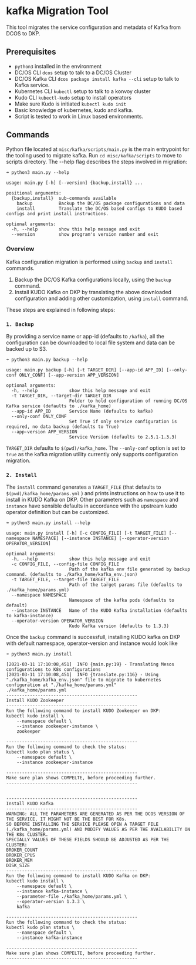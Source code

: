 # kafka Migration Tool

This tool migrates the service configuration and metadata of Kafka from DCOS to DKP.
## Prerequisites

- `python3` installed in the environment
- DC/OS CLI `dcos` setup to talk to a DC/OS Cluster
- DC/OS Kafka CLI `dcos package install kafka --cli` setup to talk to Kafka service.
- Kubernetes CLI `kubectl` setup to talk to a konvoy cluster
- Kudo CLI `kubectl-kudo` setup to install operators
- Make sure Kudo is initiated `kubectl kudo init`
- Basic knowledge of kubernetes, kudo and kafka.
- Script is tested to work in Linux based environments.


## Commands

Python file located at `misc/kafka/scripts/main.py` is the main entrypoint for the tooling used to migrate kafka. Run `cd misc/kafka/scripts` to move to scripts directory. The --help flag describes the steps involved in migration:

```
➜ python3 main.py --help

usage: main.py [-h] [--version] {backup,install} ...

positional arguments:
  {backup,install}  sub-commands available
    backup          Backup the DC/OS package configurations and data
    install         Translate the DC/OS based configs to KUDO based configs and print install instructions.

optional arguments:
  -h, --help        show this help message and exit
  --version         show program's version number and exit
``` 

### Overview 
Kafka configuration migration is performed using `backup` and `install` commands.

1. Backup the DC/OS Kafka configurations locally, using the `backup` command.
2. Install KUDO Kafka on DKP by translating the above downloaded configuration and adding other customization, using `install` command.

These steps are explained in following steps:

### `1. Backup`

By providing a service name or app-id (defaults to `/kafka`), all the configuration can be downloaded to local file system and data can be backed up to S3.

```
➜ python3 main.py backup --help

usage: main.py backup [-h] [-t TARGET_DIR] [--app-id APP_ID] [--only-conf ONLY_CONF] [--app-version APP_VERSION]

optional arguments:
  -h, --help            show this help message and exit
  -t TARGET_DIR, --target-dir TARGET_DIR
                        Folder to hold configuration of running DC/OS Kafka service (defaults to ./kafka_home)
  --app-id APP_ID       Service Name (defaults to kafka)
  --only-conf ONLY_CONF
                        Set True if only service configuration is required, no data backup (defaults to True)
  --app-version APP_VERSION
                        Service Version (defaults to 2.5.1-1.3.3)

```

`TARGET_DIR` defaults to `$(pwd)/kafka_home`. The `--only-conf` option is set to `true` as the kafka migration utility currently only supports configuration migration.


### `2. Install`

The `install` command generates a `TARGET_FILE` (that defaults to `$(pwd)/kafka_home/params.yml` ) and prints instructions on how to use it to install in KUDO Kafka on DKP. Other parameters such as `namespace` and `instance` have sensible defaults in accordance with the upstream kudo operator definition but can be customized.

```
➜ python3 main.py install --help

usage: main.py install [-h] [-c CONFIG_FILE] [-t TARGET_FILE] [--namespace NAMESPACE] [--instance INSTANCE] [--operator-version OPERATOR_VERSION]

optional arguments:
  -h, --help            show this help message and exit
  -c CONFIG_FILE, --config-file CONFIG_FILE
                        Path of the kafka env file generated by backup command. (defaults to ./kafka_home/kafka_env.json)
  -t TARGET_FILE, --target-file TARGET_FILE
                        Path of the target params file (defaults to ./kafka_home/params.yml)
  --namespace NAMESPACE
                        Namespace of the kafka pods (defaults to default)
  --instance INSTANCE   Name of the KUDO Kafka installation (defaults to kafka-instance)
  --operator-version OPERATOR_VERSION
                        Kudo Kafka version (defaults to 1.3.3)
```

Once the `backup` command is successfull, installing KUDO kafka on DKP with default namespace, operator-version and instance would look like
```
➜ python3 main.py install

[2021-03-11 17:10:08,451]  INFO {main.py:19} - Translating Mesos configurations to K8s configurations
[2021-03-11 17:10:08,451]  INFO {translate.py:116} - Using "./kafka_home/kafka_env.json" file to migrate to kubernetes configuration at "./kafka_home/params.yml"
./kafka_home/params.yml
--------------------------------------------------
Install KUDO Zookeeper
--------------------------------------------------
Run the following command to install KUDO Zookeeper on DKP: 
kubectl kudo install \
    --namespace default \
    --instance zookeeper-instance \
    zookeeper

--------------------------------------------------
Run the following command to check the status: 
kubectl kudo plan status \
    --namespace default \
    --instance zookeeper-instance

--------------------------------------------------
Make sure plan shows COMPELTE, before proceeding further.
--------------------------------------------------


--------------------------------------------------
Install KUDO Kafka
--------------------------------------------------
WARNING: ALL THE PARAMETERS ARE GENERATED AS PER THE DCOS VERSION OF THE SERVICE, IT MIGHT NOT BE THE BEST FOR K8s.
SO BEFORE INSTALLING THE SERVICE PLEASE OPEN A TARGET FILE (./kafka_home/params.yml) AND MODIFY VALUES AS PER THE AVAILABILITY ON THE K8s CLUSTER.
SPECIALLY VALUES OF THESE FIELDS SHOULD BE ADJUSTED AS PER THE CLUSTER:
BROKER_COUNT
BROKER_CPUS
BROKER_MEM
DISK_SIZE
--------------------------------------------------
Run the following command to install KUDO Kafka on DKP: 
kubectl kudo install \
    --namespace default \
    --instance kafka-instance \
    --parameter-file ./kafka_home/params.yml \
    --operator-version 1.3.3 \
    kafka

--------------------------------------------------
Run the following command to check the status: 
kubectl kudo plan status \
    --namespace default \
    --instance kafka-instance

--------------------------------------------------
Make sure plan shows COMPELTE, before proceeding further.
--------------------------------------------------
```
